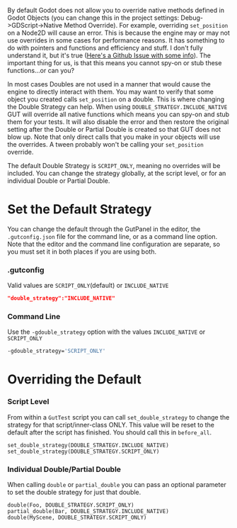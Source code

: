 By default Godot does not allow you to override native methods defined in Godot Objects (you can change this in the project settings: Debug->GDScript->Native Method Override).  For example, overriding `set_position` on a Node2D will cause an error.  This is because the engine may or may not use overrides in some cases for performance reasons.  It has something to do with pointers and functions and efficiency and stuff.  I don't fully understand it, but it's true ([Here's a Github Issue with some info](https://github.com/godotengine/godot/issues/55024)).  The important thing for us, is that this means you cannot spy-on or stub these functions...or can you?

In most cases Doubles are not used in a manner that would cause the engine to directly interact with them.  You may want to verify that some object you created calls `set_position` on a double.  This is where changing the Double Strategy can help.  When using `DOUBLE_STRATEGY.INCLUDE_NATIVE` GUT will override all native functions which means you can spy-on and stub them for your tests.  It will also disable the error and then restore the original setting after the Double or Partial Double is created so that GUT does not blow up.  Note that only direct calls that you make in your objects will use the overrides.  A tween probably won't be calling your `set_position` override.

The default Double Strategy is `SCRIPT_ONLY`, meaning no overrides will be included.  You can change the strategy globally, at the script level, or for an individual Double or Partial Double.


# Set the Default Strategy
You can change the default through the GutPanel in the editor, the `.gutconfig.json` file for the command line, or as a command line option.  Note that the editor and the command line configuration are separate, so you must set it in both places if you are using both.

### .gutconfig
Valid values are `SCRIPT_ONLY`(default) or `INCLUDE_NATIVE`
```json
"double_strategy":"INCLUDE_NATIVE"
```

### Command Line
Use the `-gdouble_strategy` option with the values `INCLUDE_NATIVE` or `SCRIPT_ONLY`
```bash
-gdouble_strategy='SCRIPT_ONLY'
```

# Overriding the Default

### Script Level
From within a `GutTest` script you can call `set_double_strategy` to change the strategy for that script/inner-class ONLY.  This value will be reset to the default after the script has finished.  You should call this in `before_all`.
```gdscript
set_double_strategy(DOUBLE_STRATEGY.INCLUDE_NATIVE)
set_double_strategy(DOUBLE_STRATEGY.SCRIPT_ONLY)
```

### Individual Double/Partial Double
When calling `double` or `partial_double` you can pass an optional parameter to set the double strategy for just that double.
```gdscript
double(Foo, DOUBLE_STRATEGY.SCRIPT_ONLY)
partial_double(Bar, DOUBLE_STRATEGY.INCLUDE_NATIVE)
double(MyScene, DOUBLE_STRATEGY.SCRIPT_ONLY)
```